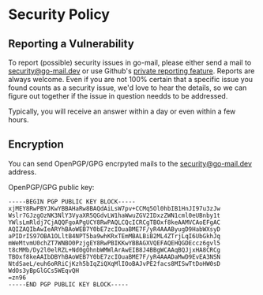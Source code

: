 <!--
SPDX-FileCopyrightText: The go-mail Authors

SPDX-License-Identifier: MIT
-->

# Security Policy

## Reporting a Vulnerability

To report (possible) security issues in go-mail, please either send a mail to 
[security@go-mail.dev](mailto:security@go-mail.dev) or use Github's 
[private reporting feature](https://github.com/wneessen/go-mail/security/advisories/new).
Reports are always welcome. Even if you are not 100% certain that a specific issue you found
counts as a security issue, we'd love to hear the details, so we can figure out together if
the issue in question needds to be addressed.

Typically, you will receive an answer within a day or even within a few hours.

## Encryption
You can send OpenPGP/GPG encrpyted mails to the [security@go-mail.dev](mailto:security@go-mail.dev) address.

OpenPGP/GPG public key:
```
-----BEGIN PGP PUBLIC KEY BLOCK-----
xjMEY8RwPBYJKwYBBAHaRw8BAQdAiLsW7pv+CCMq5Ol0hbIB1HnJI97u3zJw
Wslr7GJzgOzNK3NlY3VyaXR5QGdvLW1haWwuZGV2IDxzZWN1cml0eUBnby1t
YWlsLmRldj7CjAQQFgoAPgUCY8RwPAQLCQcICRCgTBOxf8keAAMVCAoEFgAC
AQIZAQIbAwIeARYhBAoWEB7Y0bE7zcIOuaBME7F/yR4AAAByugD9HabWXsyD
aPIDrIS97OBA1OLltB4NPT5ba9whKRxTEmMBALBiB2ML4ZTrjLqI6UbGkhJq
mWeMtvmU0chZT7WNBO0PzjgEY8RwPBIKKwYBBAGXVQEFAQEHQGDEccz6gvl5
t8cMMb/Dy2l0elRZL+Nd0gOhnbWMWlArAwEIB8J4BBgWCAAqBQJjxHA8CRCg
TBOxf8keAAIbDBYhBAoWEB7Y0bE7zcIOuaBME7F/yR4AAADaMwD9EvEA3NSN
NtdSaeL/euh6oRRiCjKzh5bIqZiQXqMlIOoBAJvPE2facs8MISwTtDoHW0sD
WdOs3yBpGlGCs5WEqvQH
=zn96
-----END PGP PUBLIC KEY BLOCK-----
```
